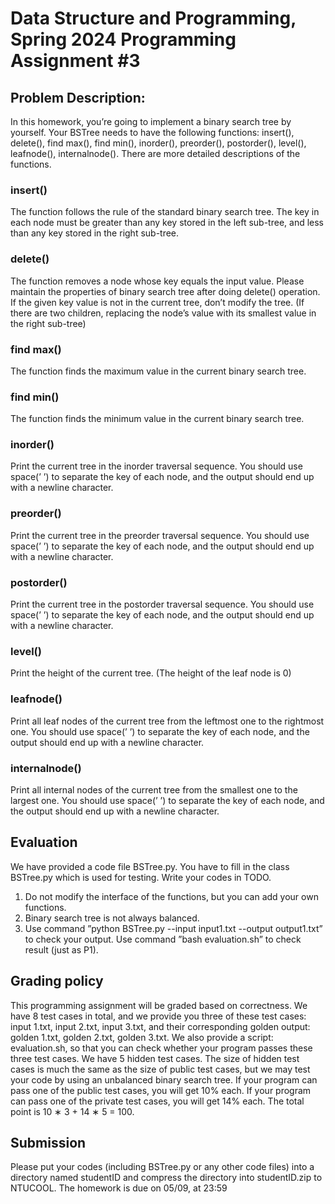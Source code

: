 # Data Structure and Programming, Spring 2024 Programming Assignment #3
## Problem Description:
In this homework, you’re going to implement a binary search tree by yourself. Your BSTree needs to have the following functions: insert(), delete(), find max(), find min(), inorder(), preorder(), postorder(), level(), leafnode(), internalnode().
There are more detailed descriptions of the functions.
### insert()
The function follows the rule of the standard binary search tree. The key in each node must be greater than any key stored in the left sub-tree, and less than any key stored in the right sub-tree.
### delete()
The function removes a node whose key equals the input value. Please maintain the properties of binary search tree after doing delete() operation. If the given key value is not in the current tree, don’t modify the tree. (If there are two children, replacing the node’s value with its smallest value in the right sub-tree)
### find max()
The function finds the maximum value in the current binary search tree.
### find min()
The function finds the minimum value in the current binary search tree.
### inorder()
Print the current tree in the inorder traversal sequence. You should use space(’ ’) to separate the key of each node, and the output should end up with a newline character.
### preorder()
Print the current tree in the preorder traversal sequence. You should use space(’ ’) to separate the key of each node, and the output should end up with a newline character.
### postorder()
Print the current tree in the postorder traversal sequence. You should use space(’ ’) to separate the key of each node, and the output should end up with a newline character.
### level()
Print the height of the current tree. (The height of the leaf node is 0)
### leafnode()
Print all leaf nodes of the current tree from the leftmost one to the rightmost one. You should use space(’ ’) to separate the key of each node, and the output should end up with a newline character.
### internalnode()
Print all internal nodes of the current tree from the smallest one to the largest one. You should use space(’ ’) to separate the key of each node, and the output should end up with a newline character.

## Evaluation
We have provided a code file BSTree.py. You have to fill in the class BSTree.py which is used for testing. Write your codes in TODO.
1. Do not modify the interface of the functions, but you can add your own functions.
2. Binary search tree is not always balanced.
3. Use command ”python BSTree.py --input input1.txt --output output1.txt” to check your output. Use command ”bash evaluation.sh” to check result (just as P1).

## Grading policy
This programming assignment will be graded based on correctness. We have 8 test cases in total, and we provide you three of these test cases: input 1.txt, input 2.txt, input 3.txt, and their corresponding golden output: golden 1.txt, golden 2.txt, golden 3.txt. We also provide a script: evaluation.sh, so that you can check whether your program passes these three test cases. We have 5 hidden test cases. The size of hidden test cases is much the same as the size of public test cases, but we may test your code by using an unbalanced binary search tree. If your program can pass one of the public test cases, you will get 10% each. If your program can pass one of the private test cases, you will get 14% each. The total point is 10 ∗ 3 + 14 ∗ 5 = 100.

## Submission
Please put your codes (including BSTree.py or any other code files) into a directory named studentID and compress the directory into studentID.zip to NTUCOOL. The homework is due on 05/09, at 23:59
